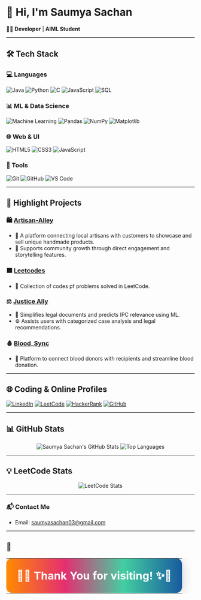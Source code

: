 # 👋 Hi, I'm Saumya Sachan

<span title="Developer | AIML Student">🧑‍💻 <b>Developer</b> | <b>AIML Student</b></span>

---

## 🛠️ Tech Stack

### 💻 Languages
![Java](https://img.shields.io/badge/Java-007396?style=for-the-badge&logo=java&logoColor=white)
![Python](https://img.shields.io/badge/Python-3776AB?style=for-the-badge&logo=python&logoColor=white)
![C](https://img.shields.io/badge/C-444444?style=for-the-badge&logo=c&logoColor=white)
![JavaScript](https://img.shields.io/badge/JavaScript-F7DF1E?style=for-the-badge&logo=javascript&logoColor=black)
![SQL](https://img.shields.io/badge/SQL-003B57?style=for-the-badge&logo=mysql&logoColor=white)

### 📊 ML & Data Science
![Machine Learning](https://img.shields.io/badge/ML-00B4D8?style=for-the-badge&logo=databricks&logoColor=white)
![Pandas](https://img.shields.io/badge/Pandas-150458?style=for-the-badge&logo=pandas&logoColor=white)
![NumPy](https://img.shields.io/badge/NumPy-013243?style=for-the-badge&logo=numpy&logoColor=white)
![Matplotlib](https://img.shields.io/badge/Matplotlib-11557C?style=for-the-badge&logo=matplotlib&logoColor=white)

### 🌐 Web & UI
![HTML5](https://img.shields.io/badge/HTML5-E34F26?style=for-the-badge&logo=html5&logoColor=white)
![CSS3](https://img.shields.io/badge/CSS3-1572B6?style=for-the-badge&logo=css3&logoColor=white)
![JavaScript](https://img.shields.io/badge/JavaScript-F7DF1E?style=for-the-badge&logo=javascript&logoColor=black)

### 🧰 Tools
![Git](https://img.shields.io/badge/Git-F05032?style=for-the-badge&logo=git&logoColor=white)
![GitHub](https://img.shields.io/badge/GitHub-181717?style=for-the-badge&logo=github&logoColor=white)
![VS Code](https://img.shields.io/badge/VSCode-007ACC?style=for-the-badge&logo=visualstudio&logoColor=white)

---

## 📌 Highlight Projects

### 🛍️ [Artisan-Alley](https://github.com/Saumya-Sachan/Artisan-Alley)
- 👜 A platform connecting local artisans with customers to showcase and sell unique handmade products.
- 🤝 Supports community growth through direct engagement and storytelling features.

### 🟧 [Leetcodes](https://github.com/Saumya-Sachan/Leetcodes)
- 🧩 Collection of codes pf problems solved in LeetCode.

### ⚖️ [Justice Ally](https://github.com/Saumya-Sachan/justice-ally)
- 📄 Simplifies legal documents and predicts IPC relevance using ML.
- ⚙️ Assists users with categorized case analysis and legal recommendations.

### 🩸 [Blood_Sync](https://github.com/Saumya-Sachan/Blood_Sync)
- 🏥 Platform to connect blood donors with recipients and streamline blood donation.

<!-- Add more projects using the template below! -->
<!--
### 🖼️ [Image Encryptor](#)
- 🔒 A secure image encryption and decryption system using custom algorithms.
- 🧠 Protects sensitive visual data with pixel manipulation, hashing, and key-based decoding.
-->

---

## 🌐 Coding & Online Profiles

[![LinkedIn](https://img.shields.io/badge/LinkedIn-0077B5?style=for-the-badge&logo=linkedin&logoColor=white)](https://www.linkedin.com/in/saumyasachan01/)
[![LeetCode](https://img.shields.io/badge/LeetCode-orange?style=for-the-badge&logo=leetcode&logoColor=white)](https://leetcode.com/u/Saumya_Sachan/)
[![HackerRank](https://img.shields.io/badge/HackerRank-2EC866?style=for-the-badge&logo=hackerrank&logoColor=white)](https://www.hackerrank.com/profile/_Saumya_Sachan_)
[![GitHub](https://img.shields.io/badge/GitHub-181717?style=for-the-badge&logo=github&logoColor=white)](https://github.com/Saumya-Sachan)

---

## 📊 GitHub Stats

<p align="center">
  <img src="https://github-readme-stats.vercel.app/api?username=Saumya-Sachan&show_icons=true&hide=prs,issues&count_private=true&theme=radical" alt="Saumya Sachan's GitHub Stats" />
  <img src="https://github-readme-stats.vercel.app/api/top-langs/?username=Saumya-Sachan&layout=compact&theme=radical" alt="Top Languages" />
</p>

---

## 💡 LeetCode Stats

<p align="center">
  <img src="https://leetcard.jacoblin.cool/Saumya_Sachan?theme=dark&font=Source%20Code%20Pro" alt="LeetCode Stats" />
</p>

---

### 📬 Contact Me
- Email: [saumyasachan03@gmail.com](mailto:saumyasachan03@gmail.com)

---

## 🌟

<div align="center">
  <table width="100%">
    <tr>
      <td align="center" style="border-radius:16px; padding:28px; color:#fff; font-size:1.8em; font-weight:bold; background:linear-gradient(90deg,#ff8a00,#e52e71,#43cea2,#185a9d); box-shadow:0 4px 32px 0 rgba(0,0,0,0.20);">
        🎨✨ Thank You for visiting! ✨🎨
      </td>
    </tr>
  </table>
</div>
